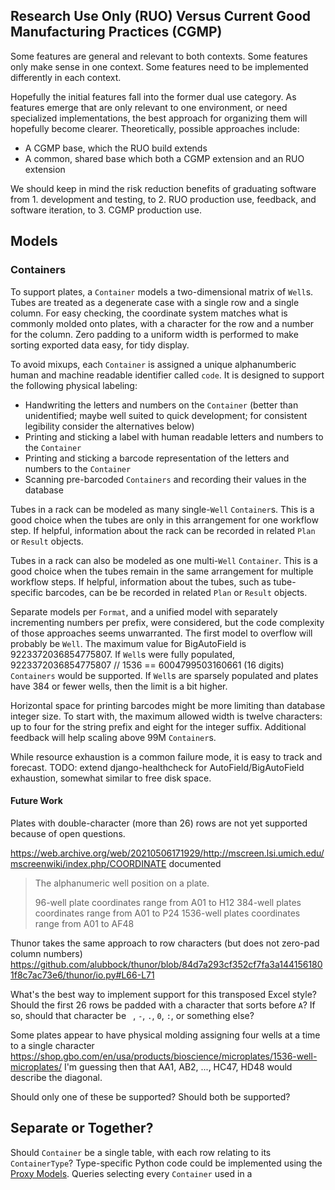 ## Research Use Only (RUO) Versus Current Good Manufacturing Practices (CGMP)
Some features are general and relevant to both contexts. Some features only make sense in one
context. Some features need to be implemented differently in each context.

Hopefully the initial features fall into the former dual use category. As features emerge
that are only relevant to one environment, or need specialized implementations, the best
approach for organizing them will hopefully become clearer. Theoretically, possible approaches
include:
* A CGMP base, which the RUO build extends
* A common, shared base which both a CGMP extension and an RUO extension

We should keep in mind the risk reduction benefits of graduating software from 1. development and
testing, to 2. RUO production use, feedback, and software iteration, to 3. CGMP production use.

## Models
### Containers
To support plates, a `Container` models a two-dimensional matrix of `Well`s. Tubes are treated as
a degenerate case with a single row and a single column. For easy checking, the coordinate system
matches what is commonly molded onto plates, with a character for the row and a number for the
column. Zero padding to a uniform width is performed to make sorting exported data easy, for
tidy display.

To avoid mixups, each `Container` is assigned a unique alphanumberic human and machine readable
identifier called `code`. It is designed to support the following physical labeling:
* Handwriting the letters and numbers on the `Container` (better than unidentified; maybe well
  suited to quick development; for consistent legibility consider the alternatives below)
* Printing and sticking a label with human readable letters and numbers to the `Container`
* Printing and sticking a barcode representation of the letters and numbers to the `Container`
* Scanning pre-barcoded `Containers` and recording their values in the database

Tubes in a rack can be modeled as many single-`Well` `Container`s. This is a good choice when
the tubes are only in this arrangement for one workflow step. If helpful, information about the
rack can be recorded in related `Plan` or `Result` objects.

Tubes in a rack can also be modeled as one multi-`Well` `Container`. This is a good choice when
the tubes remain in the same arrangement for multiple workflow steps. If helpful, information
about the tubes, such as tube-specific barcodes, can be be recorded in related `Plan` or `Result`
objects.

Separate models per `Format`, and a unified model with separately incrementing numbers per prefix,
were considered, but the code complexity of those approaches seems unwarranted. The first model to
overflow will probably be `Well`. The maximum value for BigAutoField is 9223372036854775807. If
`Well`s were fully populated, 9223372036854775807 // 1536 == 6004799503160661 (16 digits)
`Containers` would be supported. If `Well`s are sparsely populated and plates have 384
or fewer wells, then the limit is a bit higher.

Horizontal space for printing barcodes might be more limiting than database integer size. To start
with, the maximum allowed width is twelve characters: up to four for the string prefix and eight
for the integer suffix. Additional feedback will help scaling above 99M `Container`s.

While resource exhaustion is a common failure mode, it is easy to track and forecast. TODO: extend
django-healthcheck for AutoField/BigAutoField exhaustion, somewhat similar to free disk space.

#### Future Work
Plates with double-character (more than 26) rows are not yet supported because of open questions.

https://web.archive.org/web/20210506171929/http://mscreen.lsi.umich.edu/mscreenwiki/index.php/COORDINATE
documented

> The alphanumeric well position on a plate.
>
> 96-well plate coordinates range from A01 to H12
> 384-well plates coordinates range from A01 to P24
> 1536-well plates coordinates range from A01 to AF48

Thunor takes the same approach to row characters (but does not zero-pad column numbers)
https://github.com/alubbock/thunor/blob/84d7a293cf352cf7fa3a1441561801f8c7ac73e6/thunor/io.py#L66-L71

What's the best way to implement support for this transposed Excel style? Should the first 26 rows
be padded with a character that sorts before `A`? If so, should that character be
` `, `-`, `.`, `0`, `:`, or something else?

Some plates appear to have physical molding assigning four wells at a time to a single character
https://shop.gbo.com/en/usa/products/bioscience/microplates/1536-well-microplates/
I'm guessing then that AA1, AB2, ..., HC47, HD48 would describe the diagonal.

Should only one of these be supported? Should both be supported?



## Separate or Together?
Should `Container` be a single table, with each row relating to its `ContainerType`? Type-specific Python code could be implemented using the [Proxy Models](https://docs.djangoproject.com/en/5.1/topics/db/models/#proxy-models). Queries selecting every `Container` used in a
